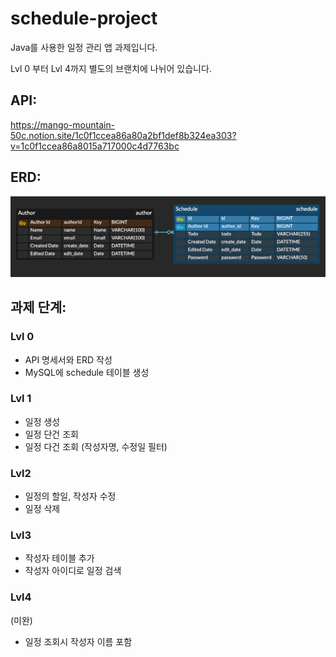# schedule-project
Java를 사용한 일정 관리 앱 과제입니다.

Lvl 0 부터 Lvl 4까지 별도의 브랜치에  나뉘어 있습니다.

## API:
https://mango-mountain-50c.notion.site/1c0f1ccea86a80a2bf1def8b324ea303?v=1c0f1ccea86a8015a717000c4d7763bc

## ERD:
![img.png](img.png)

## 과제 단계:
### Lvl 0
- API 명세서와 ERD 작성
- MySQL에 schedule 테이블 생성

### Lvl 1
- 일정 생성
- 일정 단건 조회
- 일정 다건 조회 (작성자명, 수정일 필터)

### Lvl2
- 일정의 할일, 작성자 수정
- 일정 삭제

### Lvl3
- 작성자 테이블 추가
- 작성자 아이디로 일정 검색

### Lvl4
(미완)
- 일정 조회시 작성자 이름 포함